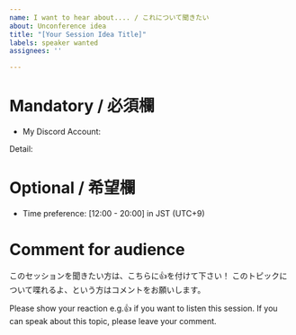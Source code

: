 ```yaml
---
name: I want to hear about.... / これについて聞きたい
about: Unconference idea
title: "[Your Session Idea Title]"
labels: speaker wanted
assignees: ''

---
```


# Mandatory / 必須欄
- My Discord Account:

Detail:


# Optional / 希望欄 
- Time preference: [12:00 - 20:00] in JST (UTC+9)

# Comment for audience

このセッションを聞きたい方は、こちらに👍を付けて下さい！
このトピックについて喋れるよ、という方はコメントをお願いします。

Please show your reaction e.g.👍 if you want to listen this session.
If you can speak about this topic, please leave your comment.
